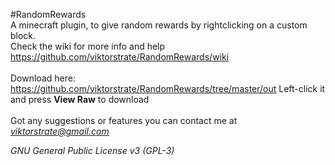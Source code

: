 #RandomRewards
<br>
A minecraft plugin, to give random rewards by rightclicking on a custom block.<br>
Check the wiki for more info and help https://github.com/viktorstrate/RandomRewards/wiki
<br><br>
Download here: https://github.com/viktorstrate/RandomRewards/tree/master/out
Left-click it and press **View Raw** to download
<br><br>
Got any suggestions or features you can contact me at <i>viktorstrate@gmail.com</i>

<i>GNU General Public License v3 (GPL-3)</i>
